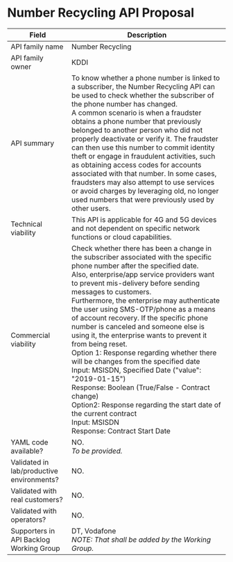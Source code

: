 # Number Recycling API Proposal

| **Field** | Description | 
| ---- | ----- |
| API family name | Number Recycling |
| API family owner | KDDI |
| API summary | To know whether a phone number is linked to a subscriber, the Number Recycling API can be used to check whether the subscriber of the phone number has changed. <br>A common scenario is when a fraudster obtains a phone number that previously belonged to another person who did not properly deactivate or verify it. The fraudster can then use this number to commit identity theft or engage in fraudulent activities, such as obtaining access codes for accounts associated with that number. In some cases, fraudsters may also attempt to use services or avoid charges by leveraging old, no longer used numbers that were previously used by other users.|
| Technical viability | This API is applicable for 4G and 5G devices and not dependent on specific network functions or cloud capabilities.|
| Commercial viability | Check whether there has been a change in the subscriber associated with the specific phone number after the specified date. <br>Also, enterprise/app service providers want to prevent mis-delivery before sending messages to customers. <br>Furthermore, the enterprise may authenticate the user using SMS-OTP/phone as a means of account recovery. If the specific phone number is canceled and someone else is using it, the enterprise wants to prevent it from being reset. <br>Option 1: Response regarding whether there will be changes from the specified date <br>Input: MSISDN, Specified Date ("value": "2019-01-15") <br>Response: Boolean (True/False - Contract change) <br>Option2: Response regarding the start date of the current contract <br>Input: MSISDN <br>Response: Contract Start Date|
| YAML code available? | NO. <br><em> To be provided. </em> |
| Validated in lab/productive environments? | NO. |
| Validated with real customers? | NO. |
| Validated with operators? | NO. |
| Supporters in API Backlog Working Group | DT, Vodafone <br><em> NOTE: That shall be added by the Working Group. </em> |

